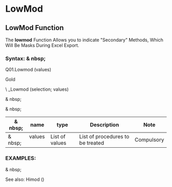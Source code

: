 # LowMod

## LowMod Function

The **lowmod** Function Allows you to indicate "Secondary" Methods, Which Will Be Masks During Excel Export.

### Syntax: & nbsp;

Q01.Lowmod (values)

Gold

\ _Lowmod (selection; values)

& nbsp;

& nbsp;

| & nbsp; | **name** | **type** | **Description** | **Note** |
| --- | --- | --- | --- | --- |
| & nbsp; | values ​​| List of values ​​| List of procedures to be treated | Compulsory |

### EXAMPLES:

& nbsp;

See also: Himod ()